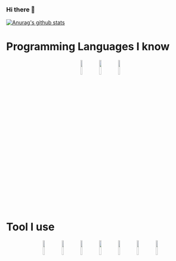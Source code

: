 ### Hi there 👋

<!--
**rokkish/rokkish** is a ✨ _special_ ✨ repository because its `README.md` (this file) appears on your GitHub profile.

Here are some ideas to get you started:

- 🔭 I’m currently working on ...
- 🌱 I’m currently learning ...
- 👯 I’m looking to collaborate on ...
- 🤔 I’m looking for help with ...
- 💬 Ask me about ...
- 📫 How to reach me: ...
- 😄 Pronouns: ...
- ⚡ Fun fact: ...
-->

[![Anurag's github stats](https://github-readme-stats.vercel.app/api?username=rokkish)](https://github.com/rokkish/github-readme-stats)

# Programming Languages I know
<p align="center"><img src="images/c-original.svg" width=10%><img src="images/cplusplus-original.svg" width=10%><img src="images/python-original.svg" width=10%>

# Tool I use

<p align="center"><img src="images/vscode-plain.svg" width=10%><img src="images/linux-original.svg" width=10%><img src="images/github-original.svg" width=10%><img src="images/pytorch-icon.svg" width=10%><img src="images/tensorflow-icon.svg" width=10%><img src="images/opencv-icon.svg" width=10%><img src="images/docker-original-wordmark.svg" width=10%>

